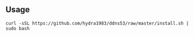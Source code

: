 ## Usage

```shell
curl -sSL https://github.com/hydra1983/ddns53/raw/master/install.sh | sudo bash
```